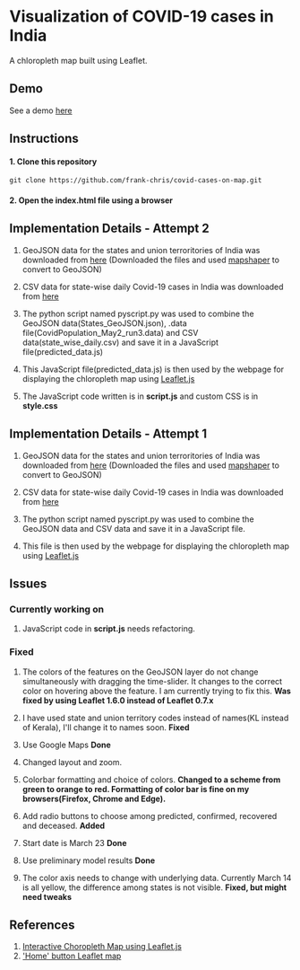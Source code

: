 # Visualization of COVID-19 cases in India

A chloropleth map built using Leaflet. 

## Demo  

See a demo [here](https://frank-chris.github.io/covid-cases-on-map/)  

## Instructions 

#### 1. Clone this repository    
`git clone https://github.com/frank-chris/covid-cases-on-map.git`

#### 2. Open the index.html file using a browser

## Implementation Details - Attempt 2   

1. GeoJSON data for the states and union terroritories of India was downloaded from [here](https://github.com/datameet/maps)
   (Downloaded the files and used [mapshaper](https://mapshaper.org/) to convert to GeoJSON)

2. CSV data for state-wise daily Covid-19 cases in India was downloaded from [here](https://api.covid19india.org/csv/latest/state_wise_daily.csv)

3. The python script named pyscript.py was used to combine the GeoJSON data(States_GeoJSON.json), .data file(CovidPopulation_May2_run3.data) and CSV data(state_wise_daily.csv) and save it in a JavaScript file(predicted_data.js)

4. This JavaScript file(predicted_data.js) is then used by the webpage for displaying the chloropleth map using [Leaflet.js](https://leafletjs.com/examples/choropleth/)

5. The JavaScript code written is in **script.js** and custom CSS is in **style.css**


## Implementation Details - Attempt 1   

1. GeoJSON data for the states and union terroritories of India was downloaded from [here](https://github.com/datameet/maps)
   (Downloaded the files and used [mapshaper](https://mapshaper.org/) to convert to GeoJSON)

2. CSV data for state-wise daily Covid-19 cases in India was downloaded from [here](https://api.covid19india.org/csv/latest/state_wise_daily.csv)

3. The python script named pyscript.py was used to combine the GeoJSON data and CSV data and save it in a JavaScript file. 

4. This file is then used by the webpage for displaying the chloropleth map using [Leaflet.js](https://leafletjs.com/examples/choropleth/)

## Issues

### Currently working on

1. JavaScript code in **script.js** needs refactoring. 

### Fixed   
1. The colors of the features on the GeoJSON layer do not change simultaneously with dragging the time-slider. It changes to the correct color on hovering above the feature. I am currently trying to fix this. **Was fixed by using Leaflet 1.6.0 instead of Leaflet 0.7.x** 

2. I have used state and union territory codes instead of names(KL instead of Kerala), I'll change it to names soon. **Fixed**

3. Use Google Maps **Done**

4. Changed layout and zoom. 

5. Colorbar formatting and choice of colors. **Changed to a scheme from green to orange to red. Formatting of color bar is fine on my browsers(Firefox, Chrome and Edge).** 

6. Add radio buttons to choose among predicted, confirmed, recovered and deceased. **Added**

7. Start date is March 23 **Done**

8. Use preliminary model results **Done**

9. The color axis needs to change with underlying data. Currently March 14 is all yellow, the difference among states is not visible. **Fixed, but might need tweaks**


## References

1. [Interactive Choropleth Map using Leaflet.js](https://leafletjs.com/examples/choropleth/)
2. ['Home' button Leaflet map](https://gis.stackexchange.com/questions/127286/home-button-leaflet-map)

